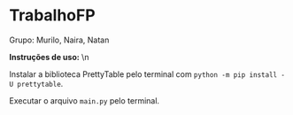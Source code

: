 # TrabalhoFP

Grupo: Murilo, Naira, Natan

**Instruções de uso:**
\n

Instalar a biblioteca PrettyTable pelo terminal com ``python -m pip install -U prettytable``.

Executar o arquivo ``main.py`` pelo terminal.
